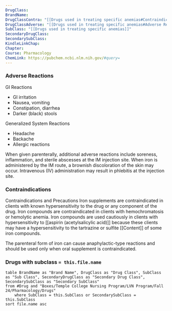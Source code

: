 ```yaml
---
DrugClass: 
BrandName: 
DrugClassContra: "[[Drugs used in treating specific anemias#Contraindications]]"
DrugClassAdverse: "[[Drugs used in treating specific anemias#Adverse Reactions]]"
SubClass: "[[Drugs used in treating specific anemias]]"
SecondaryDrugClass: 
SecondarySubClass: 
KindleLinkChap: 
Chapter: 
Course: Pharmacology
ChemLink: https://pubchem.ncbi.nlm.nih.gov/#query=
---
```

### Adverse Reactions 
GI Reactions
- GI irritation 
- Nausea, vomiting 
- Constipation, diarrhea 
- Darker (black) stools 

Generalized System Reactions 
- Headache
- Backache
- Allergic reactions 

When given parenterally, additional adverse reactions include soreness, inflammation, and sterile abscesses at the IM injection site. When iron is administered by the IM route, a brownish discoloration of the skin may occur. Intravenous (IV) administration may result in phlebitis at the injection site.

### Contraindications
Contraindications and Precautions Iron supplements are contraindicated in clients with known hypersensitivity to the drug or any component of the drug. Iron compounds are contraindicated in clients with hemochromatosis or hemolytic anemia. Iron compounds are used cautiously in clients with hypersensitivity to [[aspirin (acetylsalicylic acid)]] because these clients may have a hypersensitivity to the tartrazine or sulfite [[Content]] of some iron compounds. 

The parenteral form of iron can cause anaphylactic-type reactions and should be used only when oral supplement is contraindicated.

### Drugs with subclass `= this.file.name`
```dataview
table BrandName as "Brand Name", DrugClass as "Drug Class", SubClass as "Sub Class", SecondaryDrugClass as "Secondary Drug Class", SecondarySubClass as "Secondary SubClass"
from #Drug and "Boxes/Temple College Nursing Program/LVN Program/Fall 24/Pharmacology/Drugs" 
	where SubClass = this.SubClass or SecondarySubClass = this.SubClass
sort file.name asc
```
